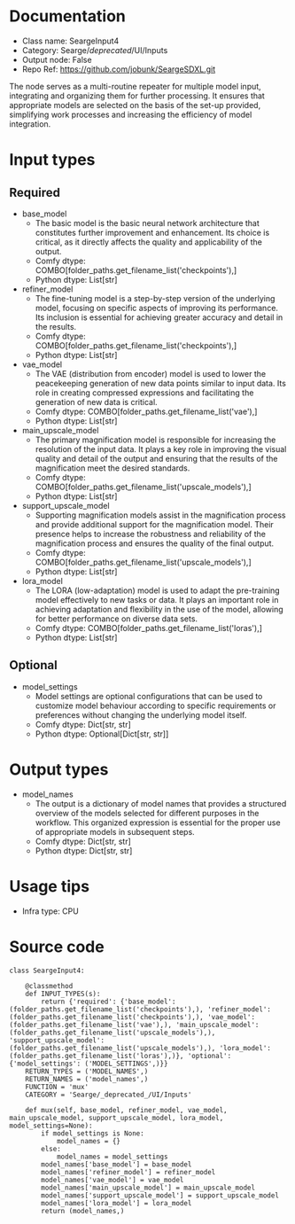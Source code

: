 # Documentation
- Class name: SeargeInput4
- Category: Searge/_deprecated_/UI/Inputs
- Output node: False
- Repo Ref: https://github.com/jobunk/SeargeSDXL.git

The node serves as a multi-routine repeater for multiple model input, integrating and organizing them for further processing. It ensures that appropriate models are selected on the basis of the set-up provided, simplifying work processes and increasing the efficiency of model integration.

# Input types
## Required
- base_model
    - The basic model is the basic neural network architecture that constitutes further improvement and enhancement. Its choice is critical, as it directly affects the quality and applicability of the output.
    - Comfy dtype: COMBO[folder_paths.get_filename_list('checkpoints'),]
    - Python dtype: List[str]
- refiner_model
    - The fine-tuning model is a step-by-step version of the underlying model, focusing on specific aspects of improving its performance. Its inclusion is essential for achieving greater accuracy and detail in the results.
    - Comfy dtype: COMBO[folder_paths.get_filename_list('checkpoints'),]
    - Python dtype: List[str]
- vae_model
    - The VAE (distribution from encoder) model is used to lower the peacekeeping generation of new data points similar to input data. Its role in creating compressed expressions and facilitating the generation of new data is critical.
    - Comfy dtype: COMBO[folder_paths.get_filename_list('vae'),]
    - Python dtype: List[str]
- main_upscale_model
    - The primary magnification model is responsible for increasing the resolution of the input data. It plays a key role in improving the visual quality and detail of the output and ensuring that the results of the magnification meet the desired standards.
    - Comfy dtype: COMBO[folder_paths.get_filename_list('upscale_models'),]
    - Python dtype: List[str]
- support_upscale_model
    - Supporting magnification models assist in the magnification process and provide additional support for the magnification model. Their presence helps to increase the robustness and reliability of the magnification process and ensures the quality of the final output.
    - Comfy dtype: COMBO[folder_paths.get_filename_list('upscale_models'),]
    - Python dtype: List[str]
- lora_model
    - The LORA (low-adaptation) model is used to adapt the pre-training model effectively to new tasks or data. It plays an important role in achieving adaptation and flexibility in the use of the model, allowing for better performance on diverse data sets.
    - Comfy dtype: COMBO[folder_paths.get_filename_list('loras'),]
    - Python dtype: List[str]
## Optional
- model_settings
    - Model settings are optional configurations that can be used to customize model behaviour according to specific requirements or preferences without changing the underlying model itself.
    - Comfy dtype: Dict[str, str]
    - Python dtype: Optional[Dict[str, str]]

# Output types
- model_names
    - The output is a dictionary of model names that provides a structured overview of the models selected for different purposes in the workflow. This organized expression is essential for the proper use of appropriate models in subsequent steps.
    - Comfy dtype: Dict[str, str]
    - Python dtype: Dict[str, str]

# Usage tips
- Infra type: CPU

# Source code
```
class SeargeInput4:

    @classmethod
    def INPUT_TYPES(s):
        return {'required': {'base_model': (folder_paths.get_filename_list('checkpoints'),), 'refiner_model': (folder_paths.get_filename_list('checkpoints'),), 'vae_model': (folder_paths.get_filename_list('vae'),), 'main_upscale_model': (folder_paths.get_filename_list('upscale_models'),), 'support_upscale_model': (folder_paths.get_filename_list('upscale_models'),), 'lora_model': (folder_paths.get_filename_list('loras'),)}, 'optional': {'model_settings': ('MODEL_SETTINGS',)}}
    RETURN_TYPES = ('MODEL_NAMES',)
    RETURN_NAMES = ('model_names',)
    FUNCTION = 'mux'
    CATEGORY = 'Searge/_deprecated_/UI/Inputs'

    def mux(self, base_model, refiner_model, vae_model, main_upscale_model, support_upscale_model, lora_model, model_settings=None):
        if model_settings is None:
            model_names = {}
        else:
            model_names = model_settings
        model_names['base_model'] = base_model
        model_names['refiner_model'] = refiner_model
        model_names['vae_model'] = vae_model
        model_names['main_upscale_model'] = main_upscale_model
        model_names['support_upscale_model'] = support_upscale_model
        model_names['lora_model'] = lora_model
        return (model_names,)
```